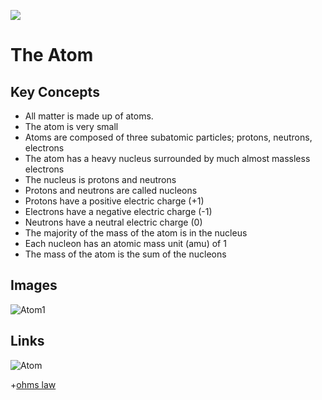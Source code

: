 [![](https://github.com/mixmix/hypermarkdown/raw/master/hypermarkdown_badge.png)](https://hypermarkdown.herokuapp.com)

The Atom
========

Key Concepts
------------
- All matter is made up of atoms.
- The atom is very small
- Atoms are composed of three subatomic particles; protons, neutrons, electrons
- The atom has a heavy nucleus surrounded by much almost massless electrons
- The nucleus is protons and neutrons
- Protons and neutrons are called nucleons
- Protons have a positive electric charge (+1)
- Electrons have a negative electric charge (-1)
- Neutrons have a neutral electric charge (0)
- The majority of the mass of the atom is in the nucleus
- Each nucleon has an atomic mass unit (amu) of 1
- The mass of the atom is the sum of the nucleons


Images
-------
![Atom1](http://www.ducksters.com/science/atom.gif)


Links
------
![Atom](https://www.youtube.com/watch?v=_lNF3_30lUE)


+[ohms law](https://github.com/mixmix/nice_eqns/blob/master/physics/ohms_law.md)

